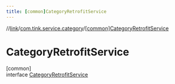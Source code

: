 ```yaml
---
title: [common]CategoryRetrofitService
---
```

//[link](../../../index.html)/[com.tink.service.category](../index.html)/[[common]CategoryRetrofitService](index.html)



# CategoryRetrofitService



[common]\
interface [CategoryRetrofitService](index.html)



